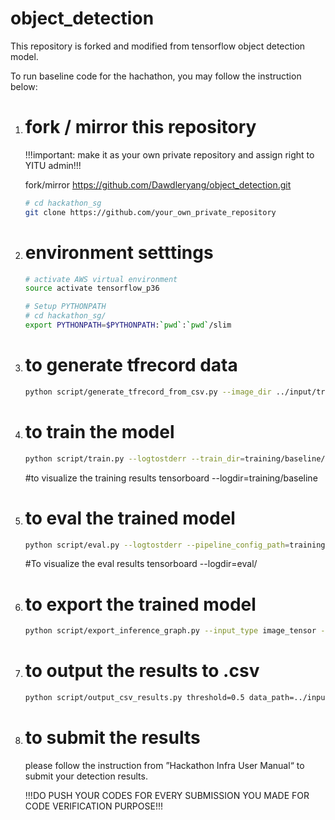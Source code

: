 # object_detection

This repository is forked and modified from tensorflow object detection model. 

To run baseline code for the hachathon, you may follow the instruction below:

1) # fork / mirror this repository      
    !!!important: make it as your own private repository and assign right to YITU admin!!! 
    
    fork/mirror https://github.com/Dawdleryang/object_detection.git
    
    ``` bash
    # cd hackathon_sg
    git clone https://github.com/your_own_private_repository 
    ```

2) # environment setttings

    ``` bash
    # activate AWS virtual environment
    source activate tensorflow_p36
    ```

    ``` bash
    # Setup PYTHONPATH
    # cd hackathon_sg/ 
    export PYTHONPATH=$PYTHONPATH:`pwd`:`pwd`/slim    
    ```

3) # to generate tfrecord data

    ``` bash
    python script/generate_tfrecord_from_csv.py --image_dir ../input/training/images/ --output_path ../input/yitu --csv_file ../input/training/train_label.csv --validation_set_size 500
    ```

4) # to train the model 

    ``` bash 
    python script/train.py --logtostderr --train_dir=training/baseline/ --pipeline_config_path=training/baseline.config
    ```
   #to visualize the training results
      tensorboard --logdir=training/baseline
     
5) # to eval the trained model 

    ``` bash 
    python script/eval.py --logtostderr --pipeline_config_path=training/baseline.config --checkpoint_dir=training/baseline --eval_dir=training/baseline
    ```
    
   #To visualize the eval results
      tensorboard --logdir=eval/

6) # to export the trained model 

    ``` bash
    python script/export_inference_graph.py --input_type image_tensor --pipeline_config_path training/baseline.config   --trained_checkpoint_prefix training/baseline/model.ckpt-20000 --output_directory output/
    ```
    
7) # to output the results to .csv

    ``` bash
    python script/output_csv_results.py threshold=0.5 data_path=../input/testing/images/ model_path=output/frozen_inference_graph.pb output_path=output/submission.csv label_map=../input/label_map.pbtxt
    ```
        
8) # to submit the results 
    please follow the instruction from ”Hackathon Infra User Manual“ to submit your detection results. 

    !!!DO PUSH YOUR CODES FOR EVERY SUBMISSION YOU MADE FOR CODE VERIFICATION PURPOSE!!!



    
 

